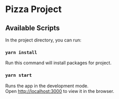# Pizza Project

## Available Scripts

In the project directory, you can run:

### `yarn install`

Run this command will install packages for project.

### `yarn start`

Runs the app in the development mode.\
Open [http://localhost:3000](http://localhost:3000) to view it in the browser.
